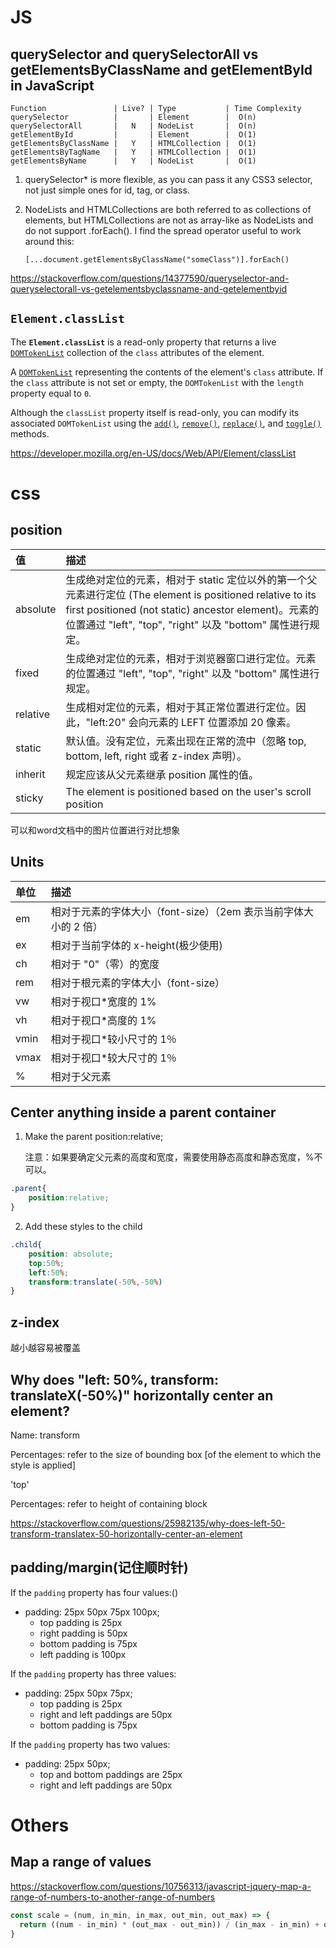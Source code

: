 

# JS

## querySelector and querySelectorAll vs getElementsByClassName and getElementById in JavaScript

```none
Function               | Live? | Type           | Time Complexity
querySelector          |       | Element        |  O(n)
querySelectorAll       |   N   | NodeList       |  O(n)
getElementById         |       | Element        |  O(1)
getElementsByClassName |   Y   | HTMLCollection |  O(1)
getElementsByTagName   |   Y   | HTMLCollection |  O(1)
getElementsByName      |   Y   | NodeList       |  O(1)
```

1. querySelector* is more flexible, as you can pass it any CSS3 selector, not just simple ones for id, tag, or class.

2. NodeLists and HTMLCollections are both referred to as collections of elements, but HTMLCollections are not as array-like as NodeLists and do not support .forEach(). I find the spread operator useful to work around this:

   `[...document.getElementsByClassName("someClass")].forEach()`

https://stackoverflow.com/questions/14377590/queryselector-and-queryselectorall-vs-getelementsbyclassname-and-getelementbyid



## **`Element.classList`**

The **`Element.classList`** is a read-only property that returns a live [`DOMTokenList`](https://developer.mozilla.org/en-US/docs/Web/API/DOMTokenList) collection of the `class` attributes of the element. 

A [`DOMTokenList`](https://developer.mozilla.org/en-US/docs/Web/API/DOMTokenList) representing the contents of the element's `class` attribute. If the `class` attribute is not set or empty, the `DOMTokenList` with the `length` property equal to `0`.

Although the `classList` property itself is read-only, you can modify its associated `DOMTokenList` using the [`add()`](https://developer.mozilla.org/en-US/docs/Web/API/DOMTokenList/add), [`remove()`](https://developer.mozilla.org/en-US/docs/Web/API/DOMTokenList/remove), [`replace()`](https://developer.mozilla.org/en-US/docs/Web/API/DOMTokenList/replace), and [`toggle()`](https://developer.mozilla.org/en-US/docs/Web/API/DOMTokenList/toggle) methods.

https://developer.mozilla.org/en-US/docs/Web/API/Element/classList

# css

## position

| 值       | 描述                                                         |
| :------- | :----------------------------------------------------------- |
| absolute | 生成绝对定位的元素，相对于 static 定位以外的第一个父元素进行定位 (The element is positioned relative to its first positioned (not static) ancestor element)。元素的位置通过 "left", "top", "right" 以及 "bottom" 属性进行规定。 |
| fixed    | 生成绝对定位的元素，相对于浏览器窗口进行定位。元素的位置通过 "left", "top", "right" 以及 "bottom" 属性进行规定。 |
| relative | 生成相对定位的元素，相对于其正常位置进行定位。因此，"left:20" 会向元素的 LEFT 位置添加 20 像素。 |
| static   | 默认值。没有定位，元素出现在正常的流中（忽略 top, bottom, left, right 或者 z-index 声明）。 |
| inherit  | 规定应该从父元素继承 position 属性的值。                     |
| sticky   | The element is positioned based on the user's scroll position |

可以和word文档中的图片位置进行对比想象

## Units

| 单位 | 描述                                                         |
| :--- | :----------------------------------------------------------- |
| em   | 相对于元素的字体大小（font-size）（2em 表示当前字体大小的 2 倍） |
| ex   | 相对于当前字体的 x-height(极少使用)                          |
| ch   | 相对于 "0"（零）的宽度                                       |
| rem  | 相对于根元素的字体大小（font-size）                          |
| vw   | 相对于视口*宽度的 1%                                         |
| vh   | 相对于视口*高度的 1%                                         |
| vmin | 相对于视口*较小尺寸的 1％                                    |
| vmax | 相对于视口*较大尺寸的 1％                                    |
| %    | 相对于父元素                                                 |

## Center anything inside a parent container

1. Make the parent position:relative;

   注意：如果要确定父元素的高度和宽度，需要使用静态高度和静态宽度，%不可以。

```css
.parent{
    position:relative;
}
```

2. Add these styles to the child

```css
.child{
    position: absolute;  
    top:50%;  
    left:50%;  
    transform:translate(-50%,-50%)
}
```

## z-index

越小越容易被覆盖

## Why does "left: 50%, transform: translateX(-50%)" horizontally center an element?

Name: transform

Percentages: refer to the size of bounding box [of the element to which the style is applied]

'top'

Percentages: refer to height of containing block

https://stackoverflow.com/questions/25982135/why-does-left-50-transform-translatex-50-horizontally-center-an-element

## padding/margin(记住顺时针)

If the `padding` property has four values:()

- padding: 25px 50px 75px 100px;
  - top padding is 25px
  - right padding is 50px
  - bottom padding is 75px
  - left padding is 100px

If the `padding` property has three values:

- padding: 25px 50px 75px;
  - top padding is 25px
  - right and left paddings are 50px
  - bottom padding is 75px

If the `padding` property has two values:

- padding: 25px 50px;
  - top and bottom paddings are 25px
  - right and left paddings are 50px

# Others

## Map a range of values

https://stackoverflow.com/questions/10756313/javascript-jquery-map-a-range-of-numbers-to-another-range-of-numbers

```js
const scale = (num, in_min, in_max, out_min, out_max) => {
  return ((num - in_min) * (out_max - out_min)) / (in_max - in_min) + out_min
}
```
